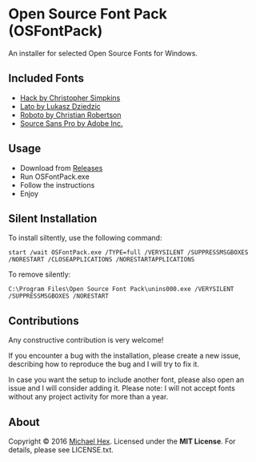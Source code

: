 # Open Source Font Pack (OSFontPack)

An installer for selected Open Source Fonts for Windows.

## Included Fonts

* [Hack by Christopher Simpkins](https://github.com/chrissimpkins/Hack)
* [Lato by Lukasz Dziedzic](http://www.latofonts.com/)
* [Roboto by Christian Robertson](https://github.com/google/roboto)
* [Source Sans Pro by Adobe Inc.](https://github.com/adobe-fonts/source-sans-pro)

## Usage

- Download from [Releases](https://github.com/texhex/OSFontPack/releases/)
- Run OSFontPack.exe
- Follow the instructions
- Enjoy 

## Silent Installation

To install siltently, use the following command:

 ``start /wait OSFontPack.exe /TYPE=full /VERYSILENT /SUPPRESSMSGBOXES /NORESTART /CLOSEAPPLICATIONS /NORESTARTAPPLICATIONS``

To remove silently: 

 ``C:\Program Files\Open Source Font Pack\unins000.exe /VERYSILENT /SUPPRESSMSGBOXES /NORESTART``

## Contributions

Any constructive contribution is very welcome! 

If you encounter a bug with the installation, please create a new issue, describing how to reproduce the bug and I will try to fix it.

In case you want the setup to include another font, please also open an issue and I will consider adding it. Please note: I will not accept fonts without any project activity for more than a year. 

## About
Copyright © 2016 [Michael Hex](http://www.texhex.info/). Licensed under the **MIT License**. For details, please see LICENSE.txt.
